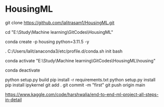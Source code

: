 # HousingML

git clone https://github.com/lalitrasam1/HousingML.git

cd "E:\Study\Machine learning\GitCodes\HousingML"

conda create -p housing python=3.11.5 -y

. C:/Users/lalit/anaconda3/etc/profile.d/conda.sh init bash

conda activate "E:\Study\Machine learning\GitCodes\HousingML\housing"

conda deactivate

python setup.py build
 pip install -r requirements.txt
python setup.py install
pip install ipykernel
git add .
 git commit -m "first"
  git push origin main

  https://www.kaggle.com/code/harshwalia/end-to-end-ml-project-all-steps-in-detail